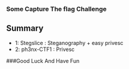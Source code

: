### Some Capture The flag Challenge

## Summary

- 1: Stegslice  : Steganography + easy privesc
- 2: ph3nx-CTF1 : Privesc

###Good Luck And Have Fun 